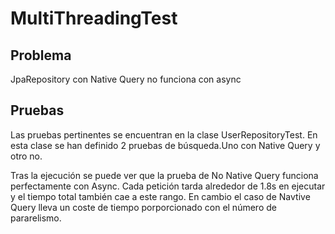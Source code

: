 # MultiThreadingTest

## Problema
JpaRepository con Native Query no funciona con async

## Pruebas
Las pruebas pertinentes se encuentran en la clase UserRepositoryTest.
En esta clase se han definido 2 pruebas de búsqueda.Uno con Native Query y otro no.

Tras la ejecución se puede ver que la prueba de No Native Query funciona perfectamente con Async. Cada petición tarda alrededor de 1.8s en ejecutar y el tiempo total también cae a este rango.
En cambio el caso de Navtive Query lleva un coste de tiempo porporcionado con el número de pararelismo.
